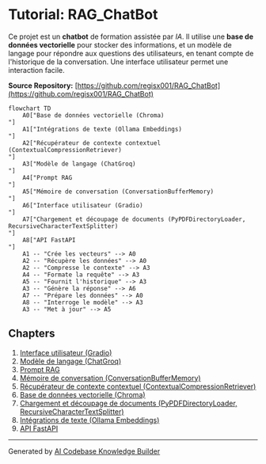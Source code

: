# Tutorial: RAG_ChatBot

Ce projet est un **chatbot** de formation assistée par *IA*. Il utilise une **base de données vectorielle** pour stocker des informations, et un modèle de langage pour répondre aux questions des utilisateurs, en tenant compte de l'historique de la conversation. Une interface utilisateur permet une interaction facile.


**Source Repository:** [https://github.com/regisx001/RAG_ChatBot](https://github.com/regisx001/RAG_ChatBot)

```mermaid
flowchart TD
    A0["Base de données vectorielle (Chroma)
"]
    A1["Intégrations de texte (Ollama Embeddings)
"]
    A2["Récupérateur de contexte contextuel (ContextualCompressionRetriever)
"]
    A3["Modèle de langage (ChatGroq)
"]
    A4["Prompt RAG
"]
    A5["Mémoire de conversation (ConversationBufferMemory)
"]
    A6["Interface utilisateur (Gradio)
"]
    A7["Chargement et découpage de documents (PyPDFDirectoryLoader, RecursiveCharacterTextSplitter)
"]
    A8["API FastAPI
"]
    A1 -- "Crée les vecteurs" --> A0
    A2 -- "Récupère les données" --> A0
    A2 -- "Compresse le contexte" --> A3
    A4 -- "Formate la requête" --> A3
    A5 -- "Fournit l'historique" --> A3
    A3 -- "Génère la réponse" --> A6
    A7 -- "Prépare les données" --> A0
    A8 -- "Interroge le modèle" --> A3
    A3 -- "Met à jour" --> A5
```

## Chapters

1. [Interface utilisateur (Gradio)
](01_interface_utilisateur__gradio__.md)
2. [Modèle de langage (ChatGroq)
](02_modèle_de_langage__chatgroq__.md)
3. [Prompt RAG
](03_prompt_rag_.md)
4. [Mémoire de conversation (ConversationBufferMemory)
](04_mémoire_de_conversation__conversationbuffermemory__.md)
5. [Récupérateur de contexte contextuel (ContextualCompressionRetriever)
](05_récupérateur_de_contexte_contextuel__contextualcompressionretriever__.md)
6. [Base de données vectorielle (Chroma)
](06_base_de_données_vectorielle__chroma__.md)
7. [Chargement et découpage de documents (PyPDFDirectoryLoader, RecursiveCharacterTextSplitter)
](07_chargement_et_découpage_de_documents__pypdfdirectoryloader__recursivecharactertextsplitter__.md)
8. [Intégrations de texte (Ollama Embeddings)
](08_intégrations_de_texte__ollama_embeddings__.md)
9. [API FastAPI
](09_api_fastapi_.md)


---

Generated by [AI Codebase Knowledge Builder](https://github.com/The-Pocket/Tutorial-Codebase-Knowledge)